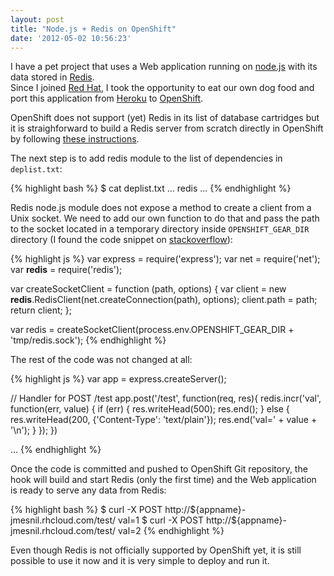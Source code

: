 ```yaml
---
layout: post
title: "Node.js + Redis on OpenShift"
date: '2012-05-02 10:56:23'
---
```


I have a pet project that uses a Web application running on [node.js][nodejs] with its data stored in [Redis][redis].  
Since I joined [Red Hat][redhat], I took the opportunity to eat our own dog food and port this application from [Heroku][heroku] to [OpenShift][openshift].

OpenShift does not support (yet) Redis in its list of database cartridges but it is straighforward to build a Redis server from scratch directly in OpenShift by following [these instructions][redis-openshift].

The next step is to add redis module to the list of dependencies in `deplist.txt`:

{% highlight bash %}
$ cat deplist.txt
...
redis
...
{% endhighlight %}

Redis node.js module does not expose a method to create a client from a Unix socket. We need to add our own function to do that and pass the path to the socket located in a temporary directory inside `OPENSHIFT_GEAR_DIR` directory (I found the code snippet on [stackoverflow][sof]):

{% highlight js %}
var express   = require('express');
var net       = require('net');
var __redis__ = require('redis');

var createSocketClient = function (path, options) {
  var client = new __redis__.RedisClient(net.createConnection(path), options);
  client.path = path;
  return client;
};

var redis = createSocketClient(process.env.OPENSHIFT_GEAR_DIR + 'tmp/redis.sock');
{% endhighlight %}

The rest of the code was not changed at all:

{% highlight js %}
var app  = express.createServer();

// Handler for POST /test
app.post('/test', function(req, res){
  redis.incr('val', function(err, value) {
    if (err) {
      res.writeHead(500);
      res.end();
    } else {
      res.writeHead(200, {'Content-Type': 'text/plain'});
      res.end('val=' + value + '\n');
    }
  });
})

...
{% endhighlight %}

Once the code is committed and pushed to OpenShift Git repository, the hook will build and start Redis (only the first time) and the Web application is ready to serve any data from Redis:

{% highlight bash %}
$ curl -X POST http://${appname}-jmesnil.rhcloud.com/test/
val=1
$ curl -X POST http://${appname}-jmesnil.rhcloud.com/test/
val=2
{% endhighlight %}

Even though Redis is not officially supported by OpenShift yet, it is still possible to use it now and it is very simple to deploy and run it. 

[nodejs]: http://nodejs.org
[redis]: http://redis.io
[redis-openshift]: https://github.com/razorinc/redis-openshift-example
[sof]: http://stackoverflow.com/questions/4191019/direct-non-tcp-connection-to-redis-from-nodejs
[redhat]: http://www.redhat.com
[openshift]: https://openshift.redhat.com
[heroku]: http://www.heroku.com/

